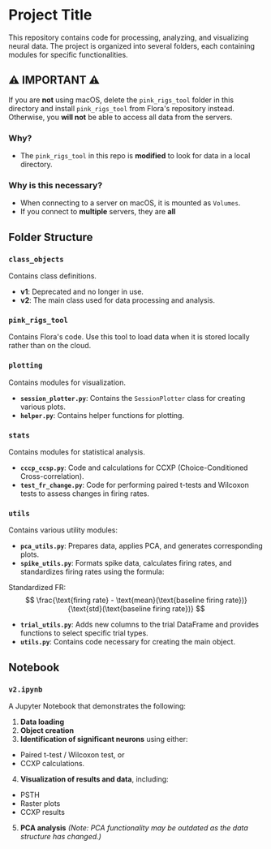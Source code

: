 # Project Title

This repository contains code for processing, analyzing, and visualizing neural data. The project is organized into several folders, each containing modules for specific functionalities.


## ⚠️ IMPORTANT ⚠️  
If you are **not** using macOS, delete the `pink_rigs_tool` folder in this directory and install `pink_rigs_tool` from Flora's repository instead. Otherwise, you **will not** be able to access all data from the servers.  

### Why?  
- The `pink_rigs_tool` in this repo is **modified** to look for data in a local directory.  

### Why is this necessary?  
- When connecting to a server on macOS, it is mounted as `Volumes`.  
- If you connect to **multiple** servers, they are **all**


## Folder Structure

### `class_objects`
Contains class definitions.  
- **v1**: Deprecated and no longer in use.  
- **v2**: The main class used for data processing and analysis.

### `pink_rigs_tool`
Contains Flora's code. Use this tool to load data when it is stored locally rather than on the cloud.

### `plotting`
Contains modules for visualization.  
- **`session_plotter.py`**: Contains the `SessionPlotter` class for creating various plots.  
- **`helper.py`**: Contains helper functions for plotting.

### `stats`
Contains modules for statistical analysis.  
- **`cccp_ccsp.py`**: Code and calculations for CCXP (Choice-Conditioned Cross-correlation).  
- **`test_fr_change.py`**: Code for performing paired t-tests and Wilcoxon tests to assess changes in firing rates.

### `utils`
Contains various utility modules:  
- **`pca_utils.py`**: Prepares data, applies PCA, and generates corresponding plots.  
- **`spike_utils.py`**: Formats spike data, calculates firing rates, and standardizes firing rates using the formula:  

Standardized FR:  
$$
\frac{\text{firing rate} - \text{mean}(\text{baseline firing rate})}{\text{std}(\text{baseline firing rate})}
$$

- **`trial_utils.py`**: Adds new columns to the trial DataFrame and provides functions to select specific trial types.  
- **`utils.py`**: Contains code necessary for creating the main object.

## Notebook

### `v2.ipynb`
A Jupyter Notebook that demonstrates the following:
1. **Data loading**  
2. **Object creation**  
3. **Identification of significant neurons** using either:  
 - Paired t-test / Wilcoxon test, or  
 - CCXP calculations.  
4. **Visualization of results and data**, including:  
 - PSTH  
 - Raster plots  
 - CCXP results  
5. **PCA analysis** *(Note: PCA functionality may be outdated as the data structure has changed.)*
